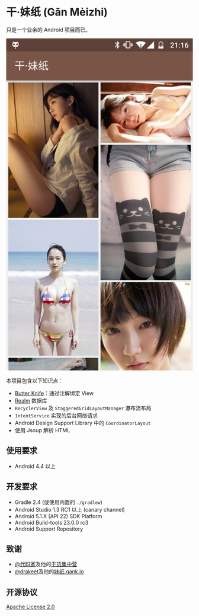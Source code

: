 干·妹纸 (Gān Mèizhi)
==========

只是一个业余的 Android 项目而已。

![截图](screenshots/1.png)

本项目包含以下知识点：

- [Butter Knife](http://jakewharton.github.io/butterknife/)：通过注解绑定 View
- [Realm](http://realm.io/) 数据库
- `RecyclerView` 及 `StaggeredGridLayoutManager` 瀑布流布局
- `IntentService` 实现的后台网络请求
- Android Design Support Library 中的 `CoordinatorLayout`
- 使用 Jsoup 解析 HTML

## 使用要求

- Android 4.4 以上

## 开发要求

- Gradle 2.4 (或使用内置的 `./gradlew`)
- Android Studio 1.3 RC1 以上 (canary channel)
- Android 5.1.X (API 22) SDK Platform
- Android Build-tools 23.0.0 rc3
- Android Support Repository

## 致谢

- [@代码家](http://weibo.com/u/1628291124)及他的[干货集中营](http://gank.io)
- [@drakeet](http://weibo.com/drak11t)及他的[妹纸.gank.io](https://github.com/drakeet/Meizhi)

## 开源协议

[Apache License 2.0](LICENSE)
